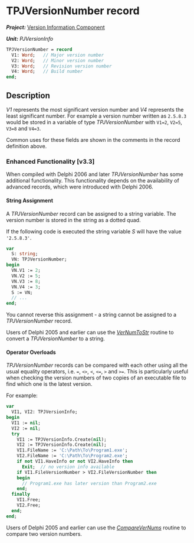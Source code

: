 # TPJVersionNumber record

***Project:*** [Version Information Component](../API.md)

***Unit:*** _PJVersionInfo_

```pascal
TPJVersionNumber = record
  V1: Word;   // Major version number
  V2: Word;   // Minor version number
  V3: Word;   // Revision version number
  V4: Word;   // Build number
end;
```

## Description

_V1_ represents the most significant version number and _V4_ represents the least significant number. For example a version number written as `2.5.8.3` would be stored in a variable of type _TPJVersionNumber_ with `V1=2`, `V2=5`, `V3=8` and `V4=3`.

Common uses for these fields are shown in the comments in the record definition above.

### Enhanced Functionality [v3.3]

When compiled with Delphi 2006 and later _TPJVersionNumber_ has some additional functionality. This functionality depends on the availability of advanced records, which were introduced with Delphi 2006.

#### String Assignment

A _TPJVersionNumber_ record can be assigned to a string variable. The version number is stored in the string as a dotted quad.

If the following code is executed the string variable _S_ will have the value `'2.5.8.3'`.

```pascal
var
  S: string;
  VN: TPJVersionNumber;
begin
  VN.V1 := 2;
  VN.V2 := 5;
  VN.V3 := 8;
  VN.V4 := 3;
  S := VN;
  // ...
end;
```

You cannot reverse this assignment - a string cannot be assigned to a _TPJVersionNumber_ record.

Users of Delphi 2005 and earlier can use the [_VerNumToStr_](./Routines.md#vernumtostr) routine to convert a _TPJVersionNumber_ to a string.

#### Operator Overloads

_TPJVersionNumber_ records can be compared with each other using all the usual equality operators, i.e. `=`, `<>`, `<`, `<=`, `>` and `>=`. This is particularly useful when checking the version numbers of two copies of an executable file to find which one is the latest version.

For example:

```pascal
var
  VI1, VI2: TPJVersionInfo;
begin
  VI1 := nil;
  VI2 := nil;
  try
    VI1 := TPJVersionInfo.Create(nil);
    VI2 := TPJVersionInfo.Create(nil);
    VI1.FileName := 'C:\Path\To\Program1.exe';
    VI2.FileName := 'C:\Path\To\Program2.exe';
    if not VI1.HaveInfo or not VI2.HaveInfo then
      Exit;  // no version info available
    if VI1.FileVersionNumber > VI2.FileVersionNumber then
    begin
      // Program1.exe has later version than Program2.exe
    end;
  finally
    VI1.Free;
    VI2.Free;
  end;
end;
```

Users of Delphi 2005 and earlier can use the [_CompareVerNums_](./Routines.md#comparevernums) routine to compare two version numbers.

